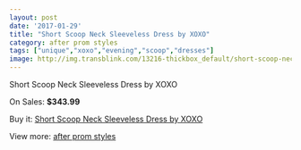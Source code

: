 ```yaml
---
layout: post
date: '2017-01-29'
title: "Short Scoop Neck Sleeveless Dress by XOXO"
category: after prom styles
tags: ["unique","xoxo","evening","scoop","dresses"]
image: http://img.transblink.com/13216-thickbox_default/short-scoop-neck-sleeveless-dress-by-xoxo.jpg
---
```

Short Scoop Neck Sleeveless Dress by XOXO

On Sales: **$343.99**
<a href="https://www.transblink.com/en/after-prom-styles/4241-short-scoop-neck-sleeveless-dress-by-xoxo.html"><amp-img layout="responsive" width="600" height="600" src="//img.transblink.com/13216-thickbox_default/short-scoop-neck-sleeveless-dress-by-xoxo.jpg" alt="Short Scoop Neck Sleeveless Dress by XOXO 0" /></a>
<a href="https://www.transblink.com/en/after-prom-styles/4241-short-scoop-neck-sleeveless-dress-by-xoxo.html"><amp-img layout="responsive" width="600" height="600" src="//img.transblink.com/13218-thickbox_default/short-scoop-neck-sleeveless-dress-by-xoxo.jpg" alt="Short Scoop Neck Sleeveless Dress by XOXO 1" /></a>
<a href="https://www.transblink.com/en/after-prom-styles/4241-short-scoop-neck-sleeveless-dress-by-xoxo.html"><amp-img layout="responsive" width="600" height="600" src="//img.transblink.com/13217-thickbox_default/short-scoop-neck-sleeveless-dress-by-xoxo.jpg" alt="Short Scoop Neck Sleeveless Dress by XOXO 2" /></a>

Buy it: [Short Scoop Neck Sleeveless Dress by XOXO](https://www.transblink.com/en/after-prom-styles/4241-short-scoop-neck-sleeveless-dress-by-xoxo.html "Short Scoop Neck Sleeveless Dress by XOXO")

View more: [after prom styles](https://www.transblink.com/en/55-after-prom-styles "after prom styles")